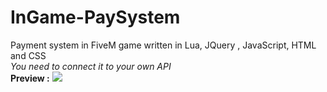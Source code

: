 # InGame-PaySystem
Payment system in FiveM game written in Lua, JQuery , JavaScript, HTML and CSS
<br>
*You need to connect it to your own API*
<br>
**Preview :**
<img src="https://cdn.discordapp.com/attachments/1047550758561779762/1078117094404669450/Screenshot_2023-02-23_015215.png"></img>
